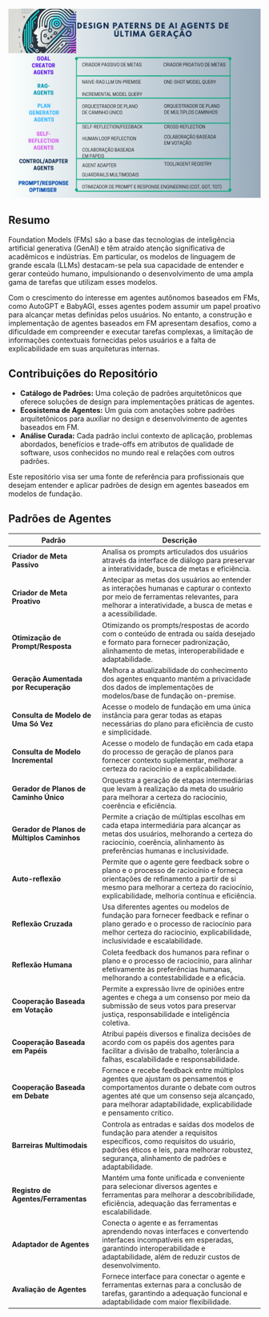 ![Descrição da Imagem](https://raw.githubusercontent.com/samuelfernandof/ai-agents-design-patterns/main/Blue%20and%20Green%20Corporate%20project%20phases%20chart%20graph%20(1).png)

## Resumo

Foundation Models (FMs) são a base das tecnologias de inteligência artificial generativa (GenAI) e têm atraído atenção significativa de acadêmicos e indústrias. Em particular, os modelos de linguagem de grande escala (LLMs) destacam-se pela sua capacidade de entender e gerar conteúdo humano, impulsionando o desenvolvimento de uma ampla gama de tarefas que utilizam esses modelos.

Com o crescimento do interesse em agentes autônomos baseados em FMs, como AutoGPT e BabyAGI, esses agentes podem assumir um papel proativo para alcançar metas definidas pelos usuários. No entanto, a construção e implementação de agentes baseados em FM apresentam desafios, como a dificuldade em compreender e executar tarefas complexas, a limitação de informações contextuais fornecidas pelos usuários e a falta de explicabilidade em suas arquiteturas internas.

## Contribuições do Repositório

- **Catálogo de Padrões:** Uma coleção de padrões arquitetônicos que oferece soluções de design para implementações práticas de agentes.
- **Ecosistema de Agentes:** Um guia com anotações sobre padrões arquitetônicos para auxiliar no design e desenvolvimento de agentes baseados em FM.
- **Análise Curada:** Cada padrão inclui contexto de aplicação, problemas abordados, benefícios e trade-offs em atributos de qualidade de software, usos conhecidos no mundo real e relações com outros padrões.

Este repositório visa ser uma fonte de referência para profissionais que desejam entender e aplicar padrões de design em agentes baseados em modelos de fundação.

<h2>Padrões de Agentes</h2>
<table>
    <thead>
        <tr>
            <th>Padrão</th>
            <th>Descrição</th>
        </tr>
    </thead>
    <tbody>
        <tr>
            <td><strong>Criador de Meta Passivo</strong></td>
            <td>Analisa os prompts articulados dos usuários através da interface de diálogo para preservar a interatividade, busca de metas e eficiência.</td>
        </tr>
        <tr>
            <td><strong>Criador de Meta Proativo</strong></td>
            <td>Antecipar as metas dos usuários ao entender as interações humanas e capturar o contexto por meio de ferramentas relevantes, para melhorar a interatividade, a busca de metas e a acessibilidade.</td>
        </tr>
        <tr>
            <td><strong>Otimização de Prompt/Resposta</strong></td>
            <td>Otimizando os prompts/respostas de acordo com o conteúdo de entrada ou saída desejado e formato para fornecer padronização, alinhamento de metas, interoperabilidade e adaptabilidade.</td>
        </tr>
        <tr>
            <td><strong>Geração Aumentada por Recuperação</strong></td>
            <td>Melhora a atualizabilidade do conhecimento dos agentes enquanto mantém a privacidade dos dados de implementações de modelos/base de fundação on-premise.</td>
        </tr>
        <tr>
            <td><strong>Consulta de Modelo de Uma Só Vez</strong></td>
            <td>Acesse o modelo de fundação em uma única instância para gerar todas as etapas necessárias do plano para eficiência de custo e simplicidade.</td>
        </tr>
        <tr>
            <td><strong>Consulta de Modelo Incremental</strong></td>
            <td>Acesse o modelo de fundação em cada etapa do processo de geração de planos para fornecer contexto suplementar, melhorar a certeza do raciocínio e a explicabilidade.</td>
        </tr>
        <tr>
            <td><strong>Gerador de Planos de Caminho Único</strong></td>
            <td>Orquestra a geração de etapas intermediárias que levam à realização da meta do usuário para melhorar a certeza do raciocínio, coerência e eficiência.</td>
        </tr>
        <tr>
            <td><strong>Gerador de Planos de Múltiplos Caminhos</strong></td>
            <td>Permite a criação de múltiplas escolhas em cada etapa intermediária para alcançar as metas dos usuários, melhorando a certeza do raciocínio, coerência, alinhamento às preferências humanas e inclusividade.</td>
        </tr>
        <tr>
            <td><strong>Auto-reflexão</strong></td>
            <td>Permite que o agente gere feedback sobre o plano e o processo de raciocínio e forneça orientações de refinamento a partir de si mesmo para melhorar a certeza do raciocínio, explicabilidade, melhoria contínua e eficiência.</td>
        </tr>
        <tr>
            <td><strong>Reflexão Cruzada</strong></td>
            <td>Usa diferentes agentes ou modelos de fundação para fornecer feedback e refinar o plano gerado e o processo de raciocínio para melhor certeza do raciocínio, explicabilidade, inclusividade e escalabilidade.</td>
        </tr>
        <tr>
            <td><strong>Reflexão Humana</strong></td>
            <td>Coleta feedback dos humanos para refinar o plano e o processo de raciocínio, para alinhar efetivamente às preferências humanas, melhorando a contestabilidade e a eficácia.</td>
        </tr>
        <tr>
            <td><strong>Cooperação Baseada em Votação</strong></td>
            <td>Permite a expressão livre de opiniões entre agentes e chega a um consenso por meio da submissão de seus votos para preservar justiça, responsabilidade e inteligência coletiva.</td>
        </tr>
        <tr>
            <td><strong>Cooperação Baseada em Papéis</strong></td>
            <td>Atribui papéis diversos e finaliza decisões de acordo com os papéis dos agentes para facilitar a divisão de trabalho, tolerância a falhas, escalabilidade e responsabilidade.</td>
        </tr>
        <tr>
            <td><strong>Cooperação Baseada em Debate</strong></td>
            <td>Fornece e recebe feedback entre múltiplos agentes que ajustam os pensamentos e comportamentos durante o debate com outros agentes até que um consenso seja alcançado, para melhorar adaptabilidade, explicabilidade e pensamento crítico.</td>
        </tr>
        <tr>
            <td><strong>Barreiras Multimodais</strong></td>
            <td>Controla as entradas e saídas dos modelos de fundação para atender a requisitos específicos, como requisitos do usuário, padrões éticos e leis, para melhorar robustez, segurança, alinhamento de padrões e adaptabilidade.</td>
        </tr>
        <tr>
            <td><strong>Registro de Agentes/Ferramentas</strong></td>
            <td>Mantém uma fonte unificada e conveniente para selecionar diversos agentes e ferramentas para melhorar a descobribilidade, eficiência, adequação das ferramentas e escalabilidade.</td>
        </tr>
        <tr>
            <td><strong>Adaptador de Agentes</strong></td>
            <td>Conecta o agente e as ferramentas aprendendo novas interfaces e convertendo interfaces incompatíveis em esperadas, garantindo interoperabilidade e adaptabilidade, além de reduzir custos de desenvolvimento.</td>
        </tr>
        <tr>
            <td><strong>Avaliação de Agentes</strong></td>
            <td>Fornece interface para conectar o agente e ferramentas externas para a conclusão de tarefas, garantindo a adequação funcional e adaptabilidade com maior flexibilidade.</td>
        </tr>
    </tbody>
</table>


